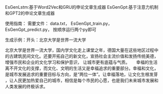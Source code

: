 EsGenLstm:基于Word2Vec和GRU的申论文章生成器
EsGenGpt:基于注意力机制和GPT2的申论文章生成器

使用指南：
需要文件：
data.txt，
EsGenGpt_train.py，
EsGenGpt_predict.py，
按顺序运行两个py即可

生成示例：开头：北京大学是世界一流大学

北京大学是世界一流大学，国内学文化走上课堂之年，德国大量在这些地区过程中的古建筑民间文化。还要开拓自己的新文化，宣扬社会主流价值和发扬传统美德，增强市民和企业的文化学习和保护意识，
让城市更有底蕴与气质。　　幸福的生活离不开文化的支撑，而文化、文明的生活又是幸福追求的重要部分。幸福和文化，是城市发展追求的重要目标与方向，是“两位一体”。让幸福落地，让文化生根发芽 
，让人民更加热爱自己的城市，相信是每个市民的心愿，也是我们未来城市发展和人类发展的终极诉求。
